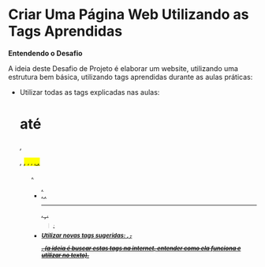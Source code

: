 # Criar Uma Página Web Utilizando as Tags Aprendidas
**Entendendo o Desafio**

A ideia deste Desafio de Projeto é elaborar um website, utilizando uma estrutura bem básica, utilizando tags aprendidas durante as aulas práticas:
 
- Utilizar todas as tags explicadas nas aulas: <h1> até <h6>, <p>, <mark>, <small>, <i>, <u>, <strong>, <ol>, <ul>, <li>, <a>, <hr>, <sub>, <sup>, <blockquote>;
- Utilizar novas tags sugeridas: <font>, <del>, <p>, <abbr> (a ideia é buscar estas tags na internet, entender como ela funciona e utilizar no texto).